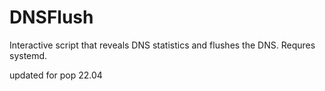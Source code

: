 # DNSFlush
Interactive script that reveals DNS statistics and flushes the DNS. Requres systemd.

updated for pop 22.04
